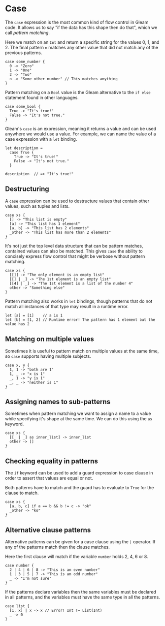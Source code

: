 # Case

The `case` expression is the most common kind of flow control in Gleam code. It
allows us to say "if the data has this shape then do that", which we call
_pattern matching_.

Here we match on an `Int` and return a specific string for the values 0, 1,
and 2. The final pattern `n` matches any other value that did not match any of
the previous patterns.

```rust,noplaypen
case some_number {
  0 -> "Zero"
  1 -> "One"
  2 -> "Two"
  n -> "Some other number" // This matches anything
}
```

Pattern matching on a `Bool` value is the Gleam alternative to the `if else`
statement found in other languages.

```rust,noplaypen
case some_bool {
  True -> "It's true!"
  False -> "It's not true."
}
```

Gleam's `case` is an expression, meaning it returns a value and can be used
anywhere we would use a value. For example, we can name the value of a case
expression with a `let` binding.

```rust,noplaypen
let description =
  case True {
    True -> "It's true!"
    False -> "It's not true."
  }

description  // => "It's true!"
```


## Destructuring

A `case` expression can be used to destructure values that
contain other values, such as tuples and lists.

```rust,noplaypen
case xs {
  [] -> "This list is empty"
  [a] -> "This list has 1 element"
  [a, b] -> "This list has 2 elements"
  _other -> "This list has more than 2 elements"
}
```

It's not just the top level data structure that can be pattern matches,
contained values can also be matched. This gives `case` the ability to
concisely express flow control that might be verbose without pattern matching.

```rust,noplaypen
case xs {
  [[]] -> "The only element is an empty list"
  [[] | _] -> "The 1st element is an empty list"
  [[4] | _] -> "The 1st element is a list of the number 4"
  other -> "Something else"
}
```

Pattern matching also works in `let` bindings, though patterns that do not
match all instances of that type may result in a runtime error.

```rust,noplaypen
let [a] = [1]    // a is 1
let [b] = [1, 2] // Runtime error! The pattern has 1 element but the value has 2
```


## Matching on multiple values

Sometimes it is useful to pattern match on multiple values at the same time,
so `case` supports having multiple subjects.

```rust,noplaypen
case x, y {
  1, 1 -> "both are 1"
  1, _ -> "x is 1"
  _, 1 -> "y is 1"
  _, _ -> "neither is 1"
}
```


## Assigning names to sub-patterns

Sometimes when pattern matching we want to assign a name to a value while
specifying it's shape at the same time. We can do this using the `as` keyword.

```rust,noplaypen
case xs {
  [[_ | _] as inner_list] -> inner_list
  other -> []
}
```


## Checking equality in patterns

The `if` keyword can be used to add a guard expression to case clause in order
to assert that values are equal or not.

Both patterns have to match and the guard has to evaluate to `True` for the
clause to match.

```rust,noplaypen
case xs {
  [a, b, c] if a == b && b != c -> "ok"
  _other -> "ko"
}
```


## Alternative clause patterns

Alternative patterns can be given for a case clause using the `|` operator. If
any of the patterns match then the clause matches.

Here the first clause will match if the variable `number` holds 2, 4, 6 or 8.

```rust,noplaypen
case number {
  2 | 4 | 6 | 8 -> "This is an even number"
  1 | 3 | 5 | 7 -> "This is an odd number"
  _ -> "I'm not sure"
}
```

If the patterns declare variables then the same variables must be declared in
all patterns, and the variables must have the same type in all the patterns.


```rust,noplaypen
case list {
  [1, x] | x -> x // Error! Int != List(Int)
  _ -> 0
}
```
